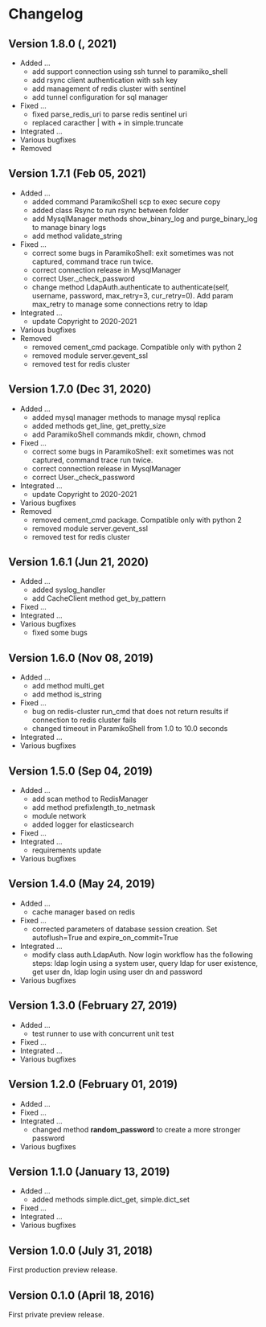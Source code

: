 # Changelog

## Version 1.8.0 (, 2021)

* Added ...
    * add support connection using ssh tunnel to paramiko_shell
    * add rsync client authentication with ssh key
    * add management of redis cluster with sentinel
    * add tunnel configuration for sql manager
* Fixed ...
    * fixed parse_redis_uri to parse redis sentinel uri
    * replaced caracther | with + in simple.truncate
* Integrated ...
* Various bugfixes
* Removed

## Version 1.7.1 (Feb 05, 2021)

* Added ...
    * added command ParamikoShell scp to exec secure copy
    * added class Rsync to run rsync between folder
    * add MysqlManager methods show_binary_log and purge_binary_log to manage binary logs
    * add method validate_string
* Fixed ...
    * correct some bugs in ParamikoShell: exit sometimes was not captured, command trace run twice.
    * correct connection release in MysqlManager
    * correct User._check_password
    * change method LdapAuth.authenticate to authenticate(self, username, password, max_retry=3, cur_retry=0). Add param
      max_retry to manage some connections retry to ldap
* Integrated ...
    * update Copyright to 2020-2021
* Various bugfixes
* Removed
    * removed cement_cmd package. Compatible only with python 2
    * removed module server.gevent_ssl
    * removed test for redis cluster

## Version 1.7.0 (Dec 31, 2020)

* Added ...
    * added mysql manager methods to manage mysql replica
    * added methods get_line, get_pretty_size
    * add ParamikoShell commands mkdir, chown, chmod
* Fixed ...
    * correct some bugs in ParamikoShell: exit sometimes was not captured, command trace run twice.
    * correct connection release in MysqlManager
    * correct User._check_password 
* Integrated ...
    * update Copyright to 2020-2021
* Various bugfixes
* Removed
    * removed cement_cmd package. Compatible only with python 2
    * removed module server.gevent_ssl
    * removed test for redis cluster

## Version 1.6.1 (Jun 21, 2020)

* Added ...
    * added syslog_handler
    * add CacheClient method get_by_pattern
* Fixed ...
* Integrated ...
* Various bugfixes
    * fixed some bugs

## Version 1.6.0 (Nov 08, 2019)

* Added ...
    * add method multi_get
    * add method is_string
* Fixed ...
    * bug on redis-cluster run_cmd that does not return results if connection to redis cluster fails
    * changed timeout in ParamikoShell from 1.0 to 10.0 seconds
* Integrated ...
* Various bugfixes

## Version 1.5.0 (Sep 04, 2019)

* Added ...
    * add scan method to RedisManager
    * add method prefixlength_to_netmask
    * module network
    * added logger for elasticsearch
* Fixed ...
* Integrated ...
    * requirements update
* Various bugfixes

## Version 1.4.0 (May 24, 2019)

* Added ...
    * cache manager based on redis
* Fixed ...
    * corrected parameters of database session creation. Set autoflush=True and expire_on_commit=True
* Integrated ...
    * modify class auth.LdapAuth. Now login workflow has the following steps: ldap login using a  system user, query
      ldap for user existence, get user dn, ldap login using user dn and password
* Various bugfixes


## Version 1.3.0 (February 27, 2019)

* Added ...
    * test runner to use with concurrent unit test
* Fixed ...
* Integrated ...
* Various bugfixes

## Version 1.2.0 (February 01, 2019)

* Added ...
* Fixed ...
* Integrated ...
    * changed method **random_password** to create a more stronger password
* Various bugfixes

## Version 1.1.0 (January 13, 2019)

* Added ...
    * added methods simple.dict_get, simple.dict_set
* Fixed ...
* Integrated ...
* Various bugfixes

## Version 1.0.0 (July 31, 2018)

First production preview release.

## Version 0.1.0 (April 18, 2016)

First private preview release.
